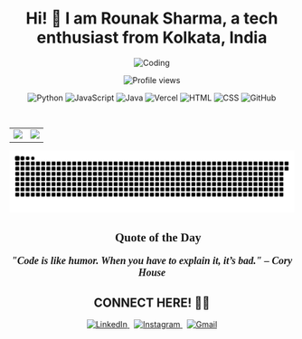 <h1 align="center">
  <strong style="font-size: 28px;">Hi! 👋 I am <span style="font-weight: bold;">Rounak Sharma</span>, a tech enthusiast from Kolkata, India</strong>
</h1>

<p align="center">
  <img src="https://user-images.githubusercontent.com/74038190/225813708-98b745f2-7d22-48cf-9150-083f1b00d6c9.gif" alt="Coding" width="500" height="240"/>
</p>

<!-- Visitor Counter -->
<p align="center">
  <img src="https://komarev.com/ghpvc/?username=tchieraun&style=for-the-badge&color=brightgreen" alt="Profile views"/>
</p>

<!-- Tech stack icons -->
<p align="center">
  <img src="https://cdn.jsdelivr.net/gh/devicons/devicon/icons/python/python-original.svg" alt="Python" width="70" height="70"/>
  <img src="https://cdn.jsdelivr.net/gh/devicons/devicon/icons/javascript/javascript-original.svg" alt="JavaScript" width="70" height="70"/>
  <img src="https://cdn.jsdelivr.net/gh/devicons/devicon/icons/java/java-original.svg" alt="Java" width="70" height="70"/>
  <img src="https://assets.vercel.com/image/upload/v1607554385/repositories/vercel/logo.png" alt="Vercel" width="70" height="70"/>
  <img src="https://cdn.jsdelivr.net/gh/devicons/devicon/icons/html5/html5-original.svg" alt="HTML" width="70" height="70"/>
  <img src="https://cdn.jsdelivr.net/gh/devicons/devicon/icons/css3/css3-original.svg" alt="CSS" width="70" height="70"/>
  <img src="https://github.githubassets.com/images/modules/logos_page/GitHub-Mark.png" alt="GitHub" width="70" height="70"/>
</p>

<br/>

<!-- GitHub Stats -->
<div align="center">
  <table>
    <tr>
      <td>
        <img src="https://github-readme-stats.vercel.app/api?username=tchieraun&show_icons=true&theme=tokyonight&hide=prs,issues" height="200"/>
      </td>
      <td>
        <img src="https://github-readme-stats.vercel.app/api/top-langs/?username=tchieraun&layout=compact&theme=tokyonight" height="200"/>
      </td>
    </tr>
  </table>
</div>

<!-- Snake animation -->
<p align="center">
  <img src="https://github.com/tchieraun/tchieraun/blob/output/github-snake-dark.svg" alt="snake animation"/>
</p>

<!-- Quote of the Week -->
<h2 align="center" style="font-family: Georgia, serif;">🔖 <strong>Quote of the Day</strong></h2>

<p align="center" style="font-family: Georgia, serif; font-size: 18px; font-weight: 600;">
  <i><strong>"Code is like humor. When you have to explain it, it’s bad." – Cory House</strong></i>
</p>

<h2 align="center">CONNECT HERE! 🫶🏻</h2>

<!-- Social badges (reduced icon size to 55) -->
<p align="center">
  <a href="https://www.linkedin.com/in/rounak-sharma" target="_blank">
    <img src="https://cdn.jsdelivr.net/gh/devicons/devicon/icons/linkedin/linkedin-original.svg" alt="LinkedIn" width="50" height="50"/>
  </a>
  &nbsp;
  <a href="https://www.instagram.com/raunakkksharma" target="_blank">
    <img src="https://img.icons8.com/fluency/48/instagram-new.png" alt="Instagram" width="50" height="50"/>
  </a>
  &nbsp;
  <a href="mailto:rounak1122004@gmail.com">
    <img src="https://img.icons8.com/fluency/48/gmail-new.png" alt="Gmail" width="50" height="50"/>
  </a>
</p>
